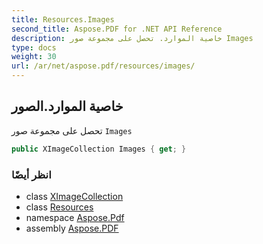 ```yaml
---
title: Resources.Images
second_title: Aspose.PDF for .NET API Reference
description: خاصية الموارد. تحصل على مجموعة صور Images
type: docs
weight: 30
url: /ar/net/aspose.pdf/resources/images/
---
```

## خاصية الموارد.الصور

تحصل على مجموعة صور `Images`

```csharp
public XImageCollection Images { get; }
```

### انظر أيضًا

* class [XImageCollection](../../ximagecollection/)
* class [Resources](../)
* namespace [Aspose.Pdf](../../../aspose.pdf/)
* assembly [Aspose.PDF](../../../)